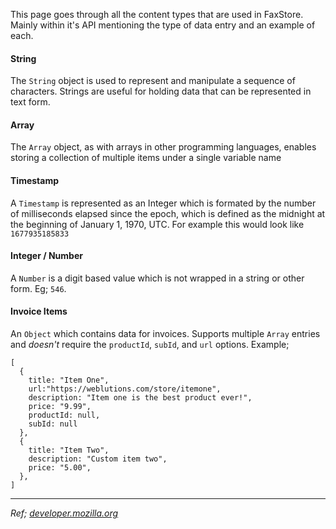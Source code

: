 This page goes through all the content types that are used in FaxStore. Mainly within it's API mentioning the type of data entry and an example of each.

#### String
The `String` object is used to represent and manipulate a sequence of characters. Strings are useful for holding data that can be represented in text form.

#### Array
The `Array` object, as with arrays in other programming languages, enables storing a collection of multiple items under a single variable name

#### Timestamp
A `Timestamp` is represented as an Integer which is formated by the number of milliseconds elapsed since the epoch, which is defined as the midnight at the beginning of January 1, 1970, UTC.
For example this would look like `1677935185833`

#### Integer / Number
A `Number` is a digit based value which is not wrapped in a string or other form. Eg; `546`.

#### Invoice Items
An `Object` which contains data for invoices. Supports multiple `Array` entries and *doesn't* require the `productId`, `subId`, and `url` options. Example;
```
[
  {
    title: "Item One",
    url:"https://weblutions.com/store/itemone",
    description: "Item one is the best product ever!",
    price: "9.99",
    productId: null,
    subId: null
  },
  {
    title: "Item Two",
    description: "Custom item two",
    price: "5.00",
  },
]
```



---

*Ref; [developer.mozilla.org](https://developer.mozilla.org/en-US/docs/Web/JavaScript/Reference/Global_Objects)*
